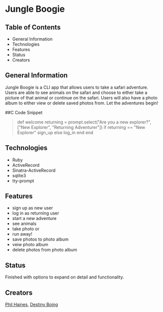 
# Jungle Boogie


## Table of Contents 

  * General Information
  * Technologies
  * Features
  * Status
  * Creators



  ## General Information

Jungle Boogie is a CLI app that allows users to take a safari adventure. Users are able to see animals on the safari and choose to either take a picture of that animal or continue on the safari. Users will also have a photo album to either view or delete saved photos from. Let the adventures begin!

##C Code Snippet
>   def welcome
        returning = prompt.select("Are you a new explorer?", ["New Explorer", "Returning Adventurer"])
        if returning == "New Explorer" 
            sign_up
        else 
            log_in
        end
    end

## Technologies 
* Ruby
* ActiveRecord
* Sinatra-ActiveRecord
* sqlite3
* tty-prompt


## Features

* sign up as new user
* log in as returning user
* start a new adventure
* see animals 
* take photo or
* run away!
* save photos to photo album
* veiw photo album 
* delete photos from photo album

## Status 

Finished with options to expand on detail and functionality.

## Creators 
[Phil Haines](https://www.linkedin.com/in/philip-haines/),  [Destiny Boing](http://linkedin.com/in/destiny-boling-58664554) 
